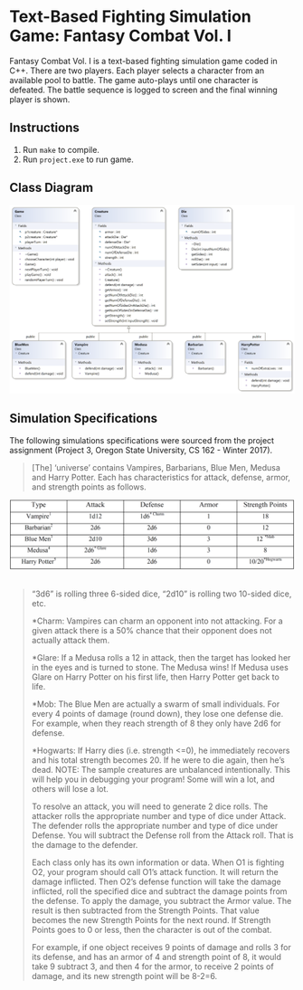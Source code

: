 # Text-Based Fighting Simulation Game: Fantasy Combat Vol. I

Fantasy Combat Vol. I is a text-based fighting simulation game coded in C++. There are two players. Each player selects a character from an available pool to battle. The game auto-plays until one character is defeated. The battle sequence is logged to screen and the final winning player is shown.

## Instructions
1. Run `make` to compile.
2. Run `project.exe` to run game.

## Class Diagram
![](class_diagram.png)

## Simulation Specifications
The following simulations specifications were sourced from the project assignment (Project 3, Oregon State University, CS 162 - Winter 2017).

> [The] ‘universe’ contains Vampires, Barbarians, Blue Men, Medusa and Harry Potter. Each has characteristics for attack, defense, armor, and strength points as follows.

<div align="center">
    <img src="character_chart.png" width="700">
</div>&nbsp

> “3d6” is rolling three 6-sided dice, “2d10” is rolling two 10-sided dice, etc.
>
> *Charm: Vampires can charm an opponent into not attacking. For a given attack there is a 50% chance that their opponent does not actually attack them.
>
> *Glare: If a Medusa rolls a 12 in attack, then the target has looked her in the eyes and is turned to stone. The Medusa wins! If Medusa uses Glare on Harry Potter on his first life, then Harry Potter get back to life.
>
> *Mob: The Blue Men are actually a swarm of small individuals. For every 4 points of damage (round down), they lose one defense die. For example, when they reach strength of 8 they only have 2d6 for defense.
>
> *Hogwarts: If Harry dies (i.e. strength <=0), he immediately recovers and his total strength becomes 20. If he were to die again, then he’s dead.
NOTE: The sample creatures are unbalanced intentionally. This will help you in debugging your program! Some will win a lot, and others will lose a lot.
>
> To resolve an attack, you will need to generate 2 dice rolls. The attacker rolls the appropriate number and type of dice under Attack. The defender rolls the appropriate number and type of dice under Defense. You will subtract the Defense roll from the Attack roll. That is the damage to the defender.
>
> Each class only has its own information or data. When O1 is fighting O2, your program should call O1’s attack function. It will return the damage inflicted. Then O2’s defense function will take the damage inflicted, roll the specified dice and subtract the damage points from the defense. To apply the damage, you subtract the Armor value. The result is then subtracted from the
Strength Points. That value becomes the new Strength Points for the next round. If Strength Points goes to 0 or less, then the character is out of the combat.
>
> For example, if one object receives 9 points of damage and rolls 3 for its defense, and has an armor of 4 and strength point of 8, it would take 9 subtract 3, and then 4 for the armor, to receive 2 points of damage, and its
new strength point will be 8-2=6.

